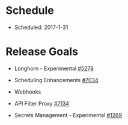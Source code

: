 # Schedule

* Scheduled: 2017-1-31

# Release Goals

* Longhorn - Experimental [#5278](https://github.com/rancher/rancher/issues/5278)
 
* Scheduling Enhancements [#7034](https://github.com/rancher/rancher/issues/7034)

* Webhooks

* API Filter Proxy [#7134](https://github.com/rancher/rancher/issues/7134)

* Secrets Management - Experimental [#1269](https://github.com/rancher/rancher-catalog/pull/392)